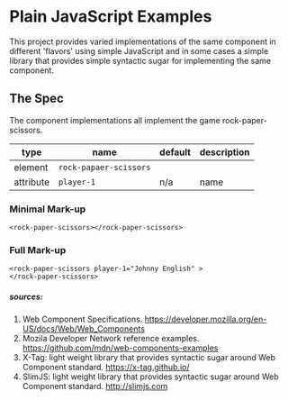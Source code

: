 # Plain JavaScript Examples
This project provides varied implementations of the same component in different 'flavors' using simple JavaScript and in some cases a simple library that provides simple syntactic sugar for implementing the same component.

## The Spec

The component implementations all implement the game rock-paper-scissors. 

type|name|default|description
----|----|-------|-----------
element|`rock-papaer-scissors`|&nbsp;|&nbsp; 
attribute|`player-1`|n/a|name  

### Minimal Mark-up
```
<rock-paper-scissors></rock-paper-scissors>
``` 

### Full Mark-up
```
<rock-paper-scissors player-1="Johnny English" >
</rock-paper-scissors>
``` 

##### sources:
1. Web Component Specifications. https://developer.mozilla.org/en-US/docs/Web/Web_Components
1. Mozila Developer Network reference examples. https://github.com/mdn/web-components-examples
1. X-Tag: light weight library that provides syntactic sugar around Web Component standard. https://x-tag.github.io/
1. SlimJS: light weight library that provides syntactic sugar around Web Component standard. http://slimjs.com
